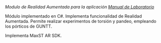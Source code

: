 *Modulo de Realidad Aumentada para la aplicación [Manual de Laboratorio](https://github.com/GRsni/Lab-Manual)*

Módulo implementado en C#. Implementa funcionalidad de Realidad Aumentada. Permite realizar experimentos de torsión y pandeo, 
empleando los pórticos de GUNTT.

Implementa MaxST AR SDK.
